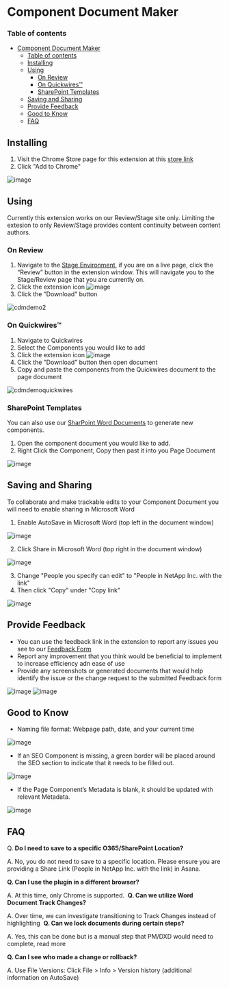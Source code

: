 # Component Document Maker
 
### Table of contents
- [Component Document Maker](#component-document-maker)
    - [Table of contents](#table-of-contents)
  - [Installing <a name="introduction"></a>](#installing-)
  - [Using <a name="paragraph1"></a>](#using-)
    - [On Review <a name="subparagraph1"></a>](#on-review-)
    - [On Quickwires™ <a name="subparagraph2"></a>](#on-quickwires-)
    - [SharePoint Templates <a name="subparagraph3"></a>](#sharepoint-templates-)
  - [Saving and Sharing <a name="savingandsharing"></a>](#saving-and-sharing-)
  - [Provide Feedback <a name="paragraph2"></a>](#provide-feedback-)
  - [Good to Know <a name="goodtoknow"></a>](#good-to-know-)
  - [FAQ <a name="faq"></a>](#faq-)

## Installing <a name="introduction"></a>
1. Visit the Chrome Store page for this extension at this
<a href="https://chrome.google.com/webstore/detail/component-document-maker/eeapofmfnfeohjbpfimdpnjajjhdfaco?hl=en&authuser=0" target="_blank">store link</a>
2. Click "Add to Chrome"


![image](https://user-images.githubusercontent.com/26488295/170100572-101aa914-c51d-469e-bfd8-383741c812ad.png)



## Using <a name="paragraph1"></a>
Currently this extension works on our Review/Stage site only. Limiting the extesion to only Review/Stage provides  content continuity between content authors.

### On Review <a name="subparagraph1"></a>

1. Navigate to the <a href="https://ntapwwwprodstage-web9.azurewebsites.net/" target="_blank">Stage Environment</a>, if you are on a live page, click the “Review” button in the extension window. This will navigate you to the Stage/Review page that you are currently on. 
2. Click the extension icon   ![image](https://user-images.githubusercontent.com/26488295/170100653-0413cb59-606a-4530-8395-45f9cee6a5da.png)
3. Click the ”Download" button

![cdmdemo2](https://user-images.githubusercontent.com/26488295/170320481-03724e2d-7d64-4cc6-9638-fe1408b31553.gif)

### On Quickwires™ <a name="subparagraph2"></a>
1. Navigate to Quickwires
2. Select the Components you would like to add
3. Click the extension icon ![image](https://user-images.githubusercontent.com/26488295/170100653-0413cb59-606a-4530-8395-45f9cee6a5da.png)
4. Click the ”Download" button then open document 
5. Copy and paste the components from the Quickwires document to the page document

![cdmdemoquickwires](https://user-images.githubusercontent.com/26488295/170320379-3294aa2a-8c39-42b4-800c-248dd1abb514.gif)

### SharePoint Templates <a name="subparagraph3"></a>
You can also use our [SharPoint Word Documents](https://netapp.sharepoint.com/sites/DigitalMarketingOperations2/Shared%20Documents/Forms/AllItems.aspx?csf=1&web=1&e=CQW2Pk&cid=11bdf3a6%2D402c%2D44f7%2Da858%2Dc7556bf053ce&RootFolder=%2Fsites%2FDigitalMarketingOperations2%2FShared%20Documents%2FDSM%20Web%20Components&FolderCTID=0x012000F12D4F657D83BD4CB51B30DE6BC10829) to generate new components. 
1. Open the component document you would like to add.
2. Right Click the Component, Copy then past it into you Page Document

![image](https://user-images.githubusercontent.com/26488295/170320810-3fbf2239-0b76-4a81-b06f-d41f28f18434.png)

## Saving and Sharing <a name="savingandsharing"></a>
To collaborate and make trackable edits to your Component Document you will need to enable sharing in Microsoft Word
1. Enable AutoSave in Microsoft Word (top left in the document window)

![image](https://user-images.githubusercontent.com/26488295/170333148-fbed0350-0bd1-4fcf-8437-19498f32a857.png)

2. Click Share in Microsoft Word (top right in the document window)

![image](https://user-images.githubusercontent.com/26488295/170333574-48561ff7-a8c5-41bf-822e-cbc72ddac230.png)
  
3. Change "People you specify can edit" to "People in NetApp Inc. with the link"  
4. Then click "Copy" under "Copy link" 

![image](https://user-images.githubusercontent.com/26488295/170335267-a924d7f1-2a78-47b2-a260-19c9e5a361d6.png)

## Provide Feedback <a name="paragraph2"></a>
- You can use the feedback link in the extension to report any issues you see to our <a href="https://form.asana.com/?k=fUzb6bWTy8ZULM9YR8l-fg&amp;d=9031689333149" target="_blank" rel="noopener">Feedback Form</a>
- Report any improvement that you think would be beneficial to implement to increase efficiency adn ease of use 
- Provide any screenshots or generated documents that would help identify the issue or the change request to the submitted Feedback form

![image](https://user-images.githubusercontent.com/26488295/170331419-6fcbce72-bb1f-4032-b74d-7790772081be.png) ![image](https://user-images.githubusercontent.com/26488295/170331431-ae7c1fb2-7212-41ba-93f6-56cfd5823234.png)

## Good to Know <a name="goodtoknow"></a>
- Naming file format: Webpage path, date, and your current time

![image](https://user-images.githubusercontent.com/26488295/170338031-c2c56e6a-5294-4765-8d7a-e37a292218f5.png)

- If an SEO Component is missing, a green border will be placed around the SEO section to indicate that it needs to be filled out.

![image](https://user-images.githubusercontent.com/26488295/170338045-dc4b7c80-6fbe-4b76-9649-fca155552267.png)

- If the Page Component’s Metadata is blank, it should be updated with relevant Metadata.

![image](https://user-images.githubusercontent.com/26488295/170338123-2d19747f-ef24-429b-ad0d-efb5e1affd2d.png)


## FAQ <a name="faq"></a>
Q. **Do I need to save to a specific O365/SharePoint Location?**

A. No, you do not need to save to a specific location. Please ensure you are providing a Share Link (People in NetApp Inc. with the link) in Asana.

**Q. Can I use the plugin in a different browser?**

A. At this time, only Chrome is supported. 
**Q. Can we utilize Word Document Track Changes?**

A. Over time, we can investigate transitioning to Track Changes instead of highlighting 
**Q. Can we lock documents during certain steps?**

A. Yes, this can be done but is a manual step that PM/DXD would need to complete, read more

**Q. Can I see who made a change or rollback?**

A. Use File Versions: Click File > Info > Version history (additional information on AutoSave)



